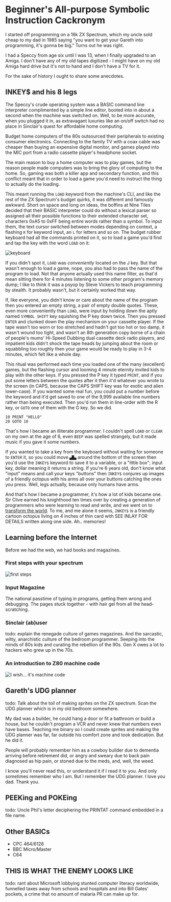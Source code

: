 # Beginner's All-purpose Symbolic Instruction Cackronym

I started off programming on a 16k ZX Spectrum, which my uncle sold cheap to my
dad in 1985 saying "you want to get your Gareth into programming, it's gonna
be big." Turns out he was right.

I had a Speccy from age six until I was 13, when I finally upgraded to an Amiga.
I don't have any of my old tapes digitized - I might have on my old Amiga hard
drive but it's not to hand and I don't have a TV for it.

For the sake of history I ought to share some anecdotes.

## INKEY$ and his 8 legs

The Speccy's crude operating system was a BASIC command line interpreter
complimented by a simple line editor, booted into in about a second when the
machine was switched on. Well, to be more accurate, when you plugged it in, as
extravagant luxuries like an on/off switch had no place in Sinclair's quest for
affordable home computing.

Budget home computers of the 80s outsourced their peripherals to existing
consumer electronics. Connecting to the family TV with a coax cable was cheaper
than buying an expensive digital monitor, and games played into the MIC port
from a radio cassette player's headphone socket.

The main reason to buy a home computer was to play games, but the reason people
made computers was to bring the glory of computing to the home. So, gaming was
both a killer app and secondary function, and this conflict meant that in order
to load a game you'd need to instruct the thing to actually do the loading.

This meant running the `LOAD` keyword from the machine's CLI, and like the rest
of the ZX Spectrum's budget quirks, it was different and famously awkward. Short
on space and long on ideas, the boffins at Nine Tiles decided that their BASIC
interpreter could do without a lexical parser so assigned all their possible
functions to their extended character set, characters 0xA5 to 0xFF being entire
words rather than a symbol. To input them, the text cursor switched between
modes depending on context, a flashing `K` for keyword input, an `L` for letters
and so on. The budget rubber keyboard had all the commands printed on it, so to
load a game you'd find and tap the key with the word `LOAD` on it:

![keyboard](zx-buttons.webp)

If you didn't spot it, `LOAD` was *conveniently* located on the J key. But that
wasn't enough to load a game, nope, you also had to pass the name of the program
to load. Not that anyone actually used this name filter, as that'd mean sitting
there for 4 minutes listening to some other program's memory dump; I like to
think it was a psyop by Steve Vickers to teach programming by stealth. It
probably wasn't, but it certainly worked that way.

If, like everyone, you didn't know or care about the name of the program then
you entered an empty string, a pair of empty double quotes. These, even more
conveniently than `LOAD`, were input by holding down the aptly named
`SYMBOL SHIFT` key squishing the P key down twice. Then you pressed `ENTER` and
clunked down the play mechanism on your cassette player. If the tape
wasn't too worn or too stretched and hadn't got too hot or too damp, it wasn't
wound too tight, and wasn't an 8th generation copy borne of a chain of people's
mums' Hi-Speed Dubbing dual cassette deck radio players, and impatient kids
didn't shock the tape heads by jumping about the room or squabbling too roughly
then your game would be ready to play in 3-4 minutes, which felt like a whole
day.

This ritual was performed each time you loaded one of the many (excellent)
games, but the flashing cursor and looming 4 minute eternity invited kids to
play with the other keys. If you pressed the P key it typed `PRINT`, and if you
put some letters between the quotes after it then it'd whatever you wrote to the
screen (in CAPS, because the CAPS SHIFT key was for exotic and alien
lower-case). If you wanted some real fun, you could put a number before the
keyword and it'd get saved to one of the 9,999 available line numbers rather
than being executed. Then you'd run them in line-order with the R key, or
`GOTO` one of them with the G key. So we did.

```basic
10 PRINT "HELLO"
20 GOTO 10
```

That's how I became an illiterate programmer. I couldn't spell `LOAD` or `CLEAR`
on my own at the age of 6, even `BEEP` was spelled strangely, but it made music
if you gave it some numbers.

If you wanted to take a key from the keyboard without waiting for someone to
`ENTER` it, so you could move `▄█▄` around the bottom of the screen then you'd
use the `INKEY$` keyword to save it to a variable, or a "little box"; input key,
dollar meaning it returns a string. If you're 6 years old, don't know what
"input" means and call your keys "buttons" then `INKEY$` conjures up images of a
friendly octopus with his arms all over your buttons catching the ones you
press. Well, legs actually, because only humans have arms.

And that's how I became a programmer, it's how a lot of kids became one. Sir
Clive earned his knighthood ten times over by creating a generation of
programmers who were learning to read and write, and we went on to
[transform the world](https://youtu.be/IagZIM9MtLo). To me, and me alone it
seems, `INKEY$` is a friendly cartoon octopus living on 4 inches of
thin card with SEE INLAY FOR DETAILS written along one side. Ah.. memories!

## Learning before the Internet

Before we had the web, we had books and magazines.

### First steps with your spectrum

![first steps](first-steps.webp)

### Input Magazine

The national passtime of typing in programs, getting them wrong and debugging.
The pages stuck together - with hair gel from all the head-scratching.

### Sinclair (ab)user

todo: explain the renegade culture of games magazines. And the sarcastic, witty,
anarchistic culture of the bedroom programmer. Seeping into the minds of
80s kids and curating the rebellion of the 90s. Gen X owes a lot to hackers who
grew up in the 70s.

### An introduction to Z80 machine code

![I wish... it's machine code](machine-code.webp)

## Gareth's UDG planner

todo: Talk about the toil of making sprites on the ZX spectrum. Scan the UDG
planner which is in my old bedroom somewhere.

My dad was a builder, he could hang a door or fit a bathroom or build a house,
but he couldn't program a VCR and never knew that numbers even have bases.
Teaching me binary so I could create sprites and making the UDG planner was far,
far outside his comfort zone and took dedication. But he did it.

People will probably remember him as a cowboy builder due to dementia arriving
before retirement did, or angry and sweary due to back pain diagnosed as hip
pain, or stoned due to the meds, and, well, the weed.

I know you'll never read this, or understand it if I read it to you. And only
sometimes remember who I am. But I remember the UDG planner. I love you dad.
Thank you.

## PEEKing and POKEing

todo: Uncle Phil's letter deciphering the PRINTAT command embedded in a file
name.

## Other BASICs

* CPC 464/6128
* BBC Micro/Master
* C64

## THIS IS WHAT THE ENEMY LOOKS LIKE

todo: rant about Microsoft lobbying stunted computer literacy worldwide,
funnelled taxes away from schools and hospitals and into Bill Gates' pockets,
a crime that no amount of malaria PR can make up for.
